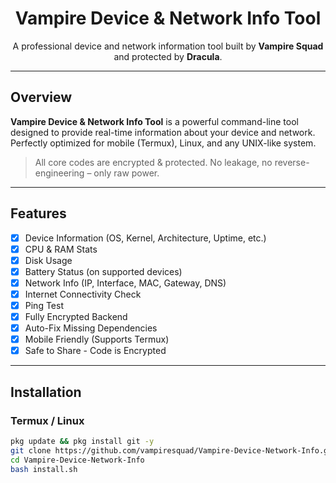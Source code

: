 <h1 align="center">Vampire Device & Network Info Tool</h1>
<p align="center">
  A professional device and network information tool built by <b>Vampire Squad</b> and protected by <b>Dracula</b>.
</p>

---

## Overview

**Vampire Device & Network Info Tool** is a powerful command-line tool designed to provide real-time information about your device and network.  
Perfectly optimized for mobile (Termux), Linux, and any UNIX-like system.

> All core codes are encrypted & protected. No leakage, no reverse-engineering – only raw power.

---

## Features

- [x] Device Information (OS, Kernel, Architecture, Uptime, etc.)
- [x] CPU & RAM Stats
- [x] Disk Usage
- [x] Battery Status (on supported devices)
- [x] Network Info (IP, Interface, MAC, Gateway, DNS)
- [x] Internet Connectivity Check
- [x] Ping Test
- [x] Fully Encrypted Backend
- [x] Auto-Fix Missing Dependencies
- [x] Mobile Friendly (Supports Termux)
- [x] Safe to Share - Code is Encrypted

---

## Installation

### Termux / Linux

```bash
pkg update && pkg install git -y
git clone https://github.com/vampiresquad/Vampire-Device-Network-Info.git
cd Vampire-Device-Network-Info
bash install.sh
